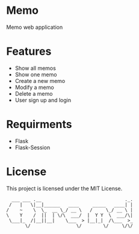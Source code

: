 # Memo
 Memo web application
# Features
 - Show all memos
 - Show one memo
 - Create a new memo
 - Modify a memo
 - Delete a memo
 - User sign up and login
 
# Requirments
 - Flask
 - Flask-Session

 # License
 This project is licensed under the MIT License.

```
  ___ ___ .__                               ._.
 /   |   \|__|______   ____     _____   ____| |
/    ~    \  \_  __ \_/ __ \   /     \_/ __ \ |
\    Y    /  ||  | \/\  ___/  |  Y Y  \  ___/\|
 \___|_  /|__||__|    \___  > |__|_|  /\___  >_
       \/                 \/        \/     \/\/
```


